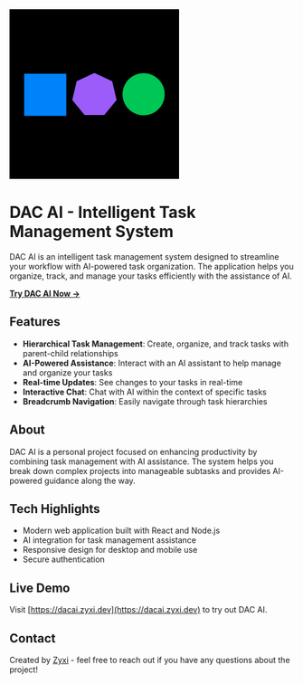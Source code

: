 <img src="dac-logo.png" alt="DAC AI" width="300" />


# DAC AI - Intelligent Task Management System

DAC AI is an intelligent task management system designed to streamline your workflow with AI-powered task organization. The application helps you organize, track, and manage your tasks efficiently with the assistance of AI.

**[Try DAC AI Now →](https://dacai.zyxi.dev)**

## Features

- **Hierarchical Task Management**: Create, organize, and track tasks with parent-child relationships
- **AI-Powered Assistance**: Interact with an AI assistant to help manage and organize your tasks
- **Real-time Updates**: See changes to your tasks in real-time
- **Interactive Chat**: Chat with AI within the context of specific tasks
- **Breadcrumb Navigation**: Easily navigate through task hierarchies

## About

DAC AI is a personal project focused on enhancing productivity by combining task management with AI assistance. The system helps you break down complex projects into manageable subtasks and provides AI-powered guidance along the way.

## Tech Highlights

- Modern web application built with React and Node.js
- AI integration for task management assistance
- Responsive design for desktop and mobile use
- Secure authentication

## Live Demo

Visit [https://dacai.zyxi.dev](https://dacai.zyxi.dev) to try out DAC AI.

## Contact

Created by [Zyxi](https://github.com/zyxi) - feel free to reach out if you have any questions about the project!
